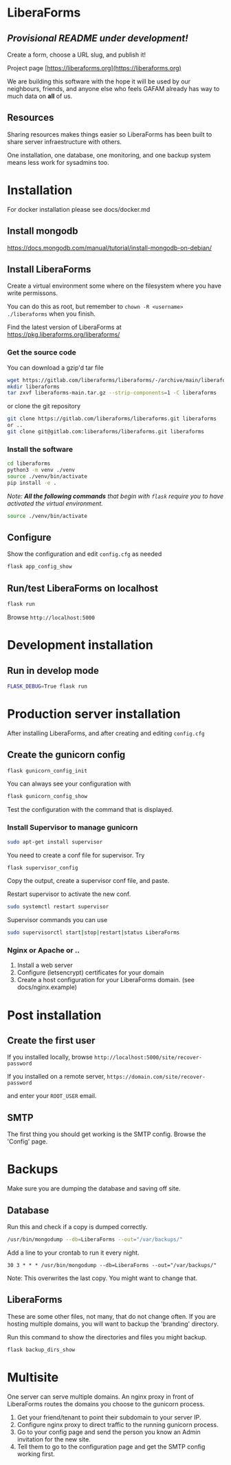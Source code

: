 # LiberaForms

## *Provisional README under development!*

Create a form, choose a URL slug, and publish it!

Project page [https://liberaforms.org](https://liberaforms.org)

We are building this software with the hope it will be used by our neighbours, friends, and anyone else who feels GAFAM already has way to much data on **all** of us.


## Resources
Sharing resources makes things easier so LiberaForms has been built to share server infraestructure with others.

One installation, one database, one monitoring, and one backup system means less work for sysadmins too.

# Installation

For docker installation please see docs/docker.md

## Install mongodb
https://docs.mongodb.com/manual/tutorial/install-mongodb-on-debian/

## Install LiberaForms
Create a virtual environment some where on the filesystem where you have write permissons.

You can do this as root, but remember to `chown -R <username> ./liberaforms` when you finish.

Find the latest version of LiberaForms at https://pkg.liberaforms.org/liberaforms/

### Get the source code

You can download a gzip'd tar file
```bash
wget https://gitlab.com/liberaforms/liberaforms/-/archive/main/liberaforms-main.tar.gz
mkdir liberaforms
tar zxvf liberaforms-main.tar.gz --strip-components=1 -C liberaforms
```
or clone the git repository
```bash
git clone https://gitlab.com/liberaforms/liberaforms.git liberaforms
or ..
git clone git@gitlab.com:liberaforms/liberaforms.git liberaforms
```
### Install the software
```bash
cd liberaforms
python3 -m venv ./venv
source ./venv/bin/activate
pip install -e .
```

*Note: **All the following commands** that begin with `flask` require you to have activated the virtual environment.*
```bash
source ./venv/bin/activate
```
## Configure
Show the configuration and edit `config.cfg` as needed
```bash
flask app_config_show
```

## Run/test LiberaForms on localhost
```bash
flask run
```
Browse `http://localhost:5000`

# Development installation

## Run in develop mode
```bash
FLASK_DEBUG=True flask run
```

# Production server installation
After installing LiberaForms, and after creating and editing `config.cfg`
## Create the gunicorn config
```bash
flask gunicorn_config_init
```
You can always see your configuration with
```bash
flask gunicorn_config_show
```
Test the configuration with the command that is displayed.

### Install Supervisor to manage gunicorn
```bash
sudo apt-get install supervisor
```
You need to create a conf file for supervisor. Try
```bash
flask supervisor_config
```
Copy the output, create a supervisor conf file, and paste.

Restart supervisor to activate the new conf.
```bash
sudo systemctl restart supervisor
```
Supervisor commands you can use
```bash
sudo supervisorctl start|stop|restart|status LiberaForms
```

### Nginx or Apache or ..
1. Install a web server
2. Configure (letsencrypt) certificates for your domain
3. Create a host configuration for your LiberaForms domain. (see docs/nginx.example)


# Post installation
## Create the first user
If you installed locally, browse `http://localhost:5000/site/recover-password`

If you installed on a remote server, `https://domain.com/site/recover-password`

and enter your `ROOT_USER` email.

## SMTP
The first thing you should get working is the SMTP config. Browse the 'Config' page.

# Backups

Make sure you are dumping the database and saving off site.

## Database
Run this and check if a copy is dumped correctly.
```bash
/usr/bin/mongodump --db=LiberaForms --out="/var/backups/"
```

Add a line to your crontab to run it every night.
```
30 3 * * * /usr/bin/mongodump --db=LiberaForms --out="/var/backups/"
```
Note: This overwrites the last copy. You might want to change that.

## LiberaForms

These are some other files, not many, that do not change often. If you are hosting multiple domains, you will want to backup the 'branding' directory.

Run this command to show the directories and files you might backup.

```bash
flask backup_dirs_show
```

# Multisite
One server can serve multiple domains. An nginx proxy in front of LiberaForms routes the domains you choose to the gunicorn process.

1. Get your friend/tenant to point their subdomain to your server IP.
2. Configure nginx proxy to direct traffic to the running gunicorn process.
3. Go to your config page and send the person you know an Admin invitation for the new site.
4. Tell them to go to the configuration page and get the SMTP config working first.
